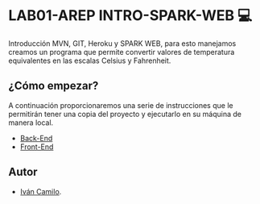 # **LAB01-AREP INTRO-SPARK-WEB 💻**

Introducción MVN, GIT, Heroku y SPARK WEB, para esto manejamos creamos un programa que permite convertir valores de temperatura equivalentes en las escalas Celsius y Fahrenheit.

## **¿Cómo empezar?**
A continuación proporcionaremos  una serie de instrucciones que le permitirán tener una copia del proyecto y ejecutarlo en su máquina de manera local.

* [Back-End](https://github.com/Rincon10/AREP-LAB01/tree/main/README.md)
* [Front-End](https://github.com/Rincon10/AREP-LAB01/tree/main/README.md)


## **Autor**

-   [Iván Camilo](https://github.com/Rincon10).